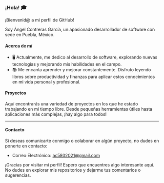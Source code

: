 ### ¡Hola! 🎓

¡Bienvenid@ a mi perfil de GitHub!

Soy Ángel Contreras García, un apasionado desarrollador de software con sede en Puebla, México.

#### Acerca de mí

- 🖥️ Actualmente, me dedico al desarrollo de software, explorando nuevas tecnologías y mejorando mis habilidades en el campo.
- 📚 Me encanta aprender y mejorar constantemente. Disfruto leyendo libros sobre productividad y finanzas para aplicar estos conocimientos en mi vida personal y profesional.

#### Proyectos

Aquí encontrarás una variedad de proyectos en los que he estado trabajando en mi tiempo libre. Desde pequeñas herramientas útiles hasta aplicaciones más complejas, ¡hay algo para todos!

---

#### Contacto

Si deseas comunicarte conmigo o colaborar en algún proyecto, no dudes en ponerte en contacto:

- Correo Electrónico: [ac5802021@gmail.com](mailto:ac5802021@gmail.com)

¡Gracias por visitar mi perfil! Espero que encuentres algo interesante aquí. No dudes en explorar mis repositorios y dejarme tus comentarios o sugerencias.
